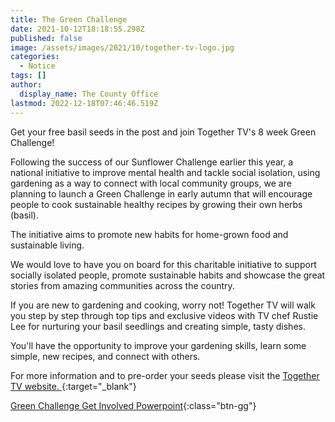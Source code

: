 ```yaml
---
title: The Green Challenge
date: 2021-10-12T18:18:55.298Z
published: false
image: /assets/images/2021/10/together-tv-logo.jpg
categories:
  - Notice
tags: []
author:
  display_name: The County Office
lastmod: 2022-12-18T07:46:46.519Z
---
```


<p class="lead">Get your free basil seeds in the post and join Together TV's 8 week Green Challenge!</p>

Following the success of our Sunflower Challenge earlier this year, a national initiative to improve mental health and tackle social isolation, using gardening as a way to connect with local community groups, we are planning to launch a Green Challenge in early autumn that will encourage people to cook sustainable healthy recipes by growing their own herbs (basil).

The initiative aims to promote new habits for home-grown food and sustainable living.

We would love to have you on board for this charitable initiative to support socially isolated people, promote sustainable habits and showcase the great stories from amazing communities across the country.

If you are new to gardening and cooking, worry not!  Together TV will walk you step by step through top tips and exclusive videos with TV chef Rustie Lee for nurturing your basil seedlings and creating simple, tasty dishes.

You'll have the opportunity to improve your gardening skills, learn some simple, new recipes, and connect with others.

For more information and to pre-order your seeds please visit the [Together TV website. <i class="fa fa-external-link"></i>](https://www.togethertv.com/2021-autumn-teaser-charity-partners){:target="_blank"}

[<i class="fa fa-download"></i> Green Challenge Get Involved Powerpoint](/assets/docs/green-challenge-get-involved.pptx){:class="btn-gg"}
